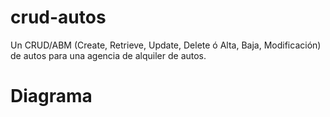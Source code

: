 # crud-autos

Un CRUD/ABM (Create, Retrieve, Update, Delete ó Alta, Baja, Modificación) de autos para una agencia de alquiler de autos. 

# Diagrama


